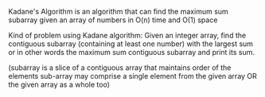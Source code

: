 Kadane's Algorithm is an algorithm that can find the maximum sum subarray given an array of numbers in O(n) time and O(1) space


Kind of problem using Kadane algorithm:
Given an integer array, find the contiguous subarray (containing at least one number) 
with the largest sum 
or in other words the maximum sum contiguous subarray and print its sum.

(subarray is a slice of a contiguous array that maintains order of the elements
sub-array may comprise a single element from the given array OR the given array as a whole too)